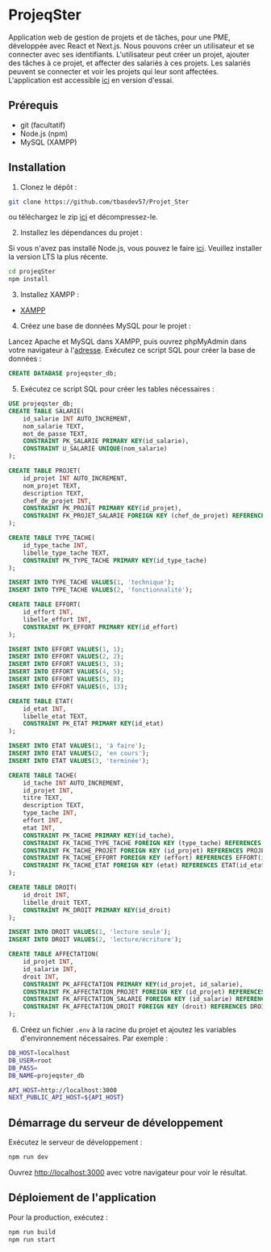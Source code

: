 # ProjeqSter

Application web de gestion de projets et de tâches, pour une PME, développée avec React et Next.js.
Nous pouvons créer un utilisateur et se connecter avec ses identifiants. L'utilisateur peut créer un projet, ajouter des tâches à ce projet, et affecter des salariés à ces projets. Les salariés peuvent se connecter et voir les projets qui leur sont affectées.
L'application est accessible [ici](https://projeq-ster.vercel.app) en version d'essai.

## Prérequis

- git (facultatif)
- Node.js (npm)
- MySQL (XAMPP)

## Installation

1. Clonez le dépôt :

```bash
git clone https://github.com/tbasdev57/Projet_Ster
```

ou téléchargez le zip [ici](https://github.com/tbasdev57/Projet_Ster/archive/refs/heads/main.zip) et décompressez-le.

2. Installez les dépendances du projet :

Si vous n'avez pas installé Node.js, vous pouvez le faire [ici](https://nodejs.org/en/download/). Veuillez installer la version LTS la plus récente.

```bash
cd projeqSter
npm install
```

3. Installez XAMPP :

- [XAMPP](https://www.apachefriends.org/fr/download.html)

4. Créez une base de données MySQL pour le projet :

Lancez Apache et MySQL dans XAMPP, puis ouvrez phpMyAdmin dans votre navigateur à l'[adresse](http://localhost/phpmyadmin/).
Exécutez ce script SQL pour créer la base de données :

```sql
CREATE DATABASE projeqster_db;
```

5. Exécutez ce script SQL pour créer les tables nécessaires :

```sql
USE projeqster_db;
CREATE TABLE SALARIE(
    id_salarie INT AUTO_INCREMENT,
    nom_salarie TEXT,
    mot_de_passe TEXT,
    CONSTRAINT PK_SALARIE PRIMARY KEY(id_salarie),
    CONSTRAINT U_SALARIE UNIQUE(nom_salarie)
);

CREATE TABLE PROJET(
    id_projet INT AUTO_INCREMENT,
    nom_projet TEXT,
    description TEXT,
    chef_de_projet INT,
    CONSTRAINT PK_PROJET PRIMARY KEY(id_projet),
    CONSTRAINT FK_PROJET_SALARIE FOREIGN KEY (chef_de_projet) REFERENCES SALARIE(id_salarie)
);

CREATE TABLE TYPE_TACHE(
    id_type_tache INT,
    libelle_type_tache TEXT,
    CONSTRAINT PK_TYPE_TACHE PRIMARY KEY(id_type_tache)
);

INSERT INTO TYPE_TACHE VALUES(1, 'technique');
INSERT INTO TYPE_TACHE VALUES(2, 'fonctionnalité');

CREATE TABLE EFFORT(
    id_effort INT,
    libelle_effort INT,
    CONSTRAINT PK_EFFORT PRIMARY KEY(id_effort)
);

INSERT INTO EFFORT VALUES(1, 1);
INSERT INTO EFFORT VALUES(2, 2);
INSERT INTO EFFORT VALUES(3, 3);
INSERT INTO EFFORT VALUES(4, 5);
INSERT INTO EFFORT VALUES(5, 8);
INSERT INTO EFFORT VALUES(6, 13);

CREATE TABLE ETAT(
    id_etat INT,
    libelle_etat TEXT,
    CONSTRAINT PK_ETAT PRIMARY KEY(id_etat)
);

INSERT INTO ETAT VALUES(1, 'à faire');
INSERT INTO ETAT VALUES(2, 'en cours');
INSERT INTO ETAT VALUES(3, 'terminée');

CREATE TABLE TACHE(
    id_tache INT AUTO_INCREMENT,
    id_projet INT,
    titre TEXT,
    description TEXT,
    type_tache INT,
    effort INT,
    etat INT,
    CONSTRAINT PK_TACHE PRIMARY KEY(id_tache),
    CONSTRAINT FK_TACHE_TYPE_TACHE FOREIGN KEY (type_tache) REFERENCES TYPE_TACHE(id_type_tache),
    CONSTRAINT FK_TACHE_PROJET FOREIGN KEY (id_projet) REFERENCES PROJET(id_projet),
    CONSTRAINT FK_TACHE_EFFORT FOREIGN KEY (effort) REFERENCES EFFORT(id_effort),
    CONSTRAINT FK_TACHE_ETAT FOREIGN KEY (etat) REFERENCES ETAT(id_etat)
);

CREATE TABLE DROIT(
    id_droit INT,
    libelle_droit TEXT,
    CONSTRAINT PK_DROIT PRIMARY KEY(id_droit)
);

INSERT INTO DROIT VALUES(1, 'lecture seule');
INSERT INTO DROIT VALUES(2, 'lecture/écriture');

CREATE TABLE AFFECTATION(
    id_projet INT,
    id_salarie INT,
    droit INT,
    CONSTRAINT PK_AFFECTATION PRIMARY KEY(id_projet, id_salarie),
    CONSTRAINT FK_AFFECTATION_PROJET FOREIGN KEY (id_projet) REFERENCES PROJET(id_projet),
    CONSTRAINT FK_AFFECTATION_SALARIE FOREIGN KEY (id_salarie) REFERENCES SALARIE(id_salarie),
    CONSTRAINT FK_AFFECTATION_DROIT FOREIGN KEY (droit) REFERENCES DROIT(id_droit)
);

```

6. Créez un fichier `.env` à la racine du projet et ajoutez les variables d'environnement nécessaires. Par exemple :

```bash
DB_HOST=localhost
DB_USER=root
DB_PASS=
DB_NAME=projeqster_db

API_HOST=http://localhost:3000
NEXT_PUBLIC_API_HOST=${API_HOST}
```

## Démarrage du serveur de développement

Exécutez le serveur de développement :

```bash
npm run dev
```

Ouvrez [http://localhost:3000](http://localhost:3000) avec votre navigateur pour voir le résultat.

## Déploiement de l'application

Pour la production, exécutez :

```bash
npm run build
npm run start
```
